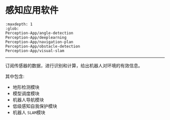 # 感知应用软件

```{toctree}
:maxdepth: 1
:glob:
Perception-App/angle-detection
Perception-App/deeplearning
Perception-App/navigation-plan
Perception-App/obstacle-detection
Perception-App/visual-slam
```

------

订阅传感器的数据，进行识别和计算，给出机器人对环境的有效信息。

其中包含:

- 地形检测模块
- 模型调度模块
- 机器人导航模块
- 低级感知自我保护模块
- 机器人 `SLAM`模块

